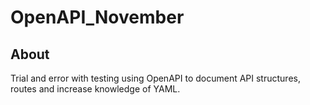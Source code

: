 # OpenAPI_November

## About

Trial and error with testing using OpenAPI to document API structures, routes and increase knowledge of YAML. 